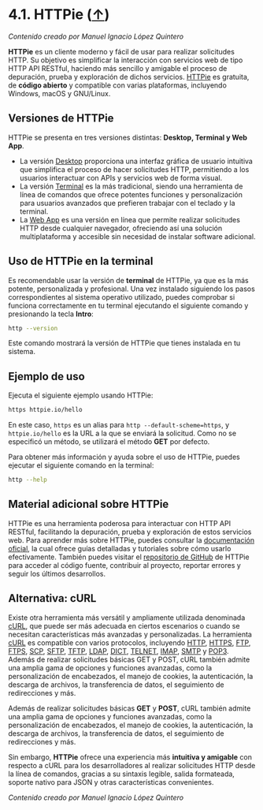 # 4.1. HTTPie ([↑](README.md))

_Contenido creado por Manuel Ignacio López Quintero_

**HTTPie** es un cliente moderno y fácil de usar para realizar solicitudes HTTP. Su objetivo es simplificar la interacción con servicios web de tipo HTTP API RESTful, haciendo más sencillo y amigable el proceso de depuración, prueba y exploración de dichos servicios. [HTTPie](https://httpie.io) es gratuita, de **código abierto** y compatible con varias plataformas, incluyendo Windows, macOS y GNU/Linux.

## Versiones de HTTPie

HTTPie se presenta en tres versiones distintas: **Desktop, Terminal y Web App**.

- La versión [Desktop](https://httpie.io/desktop) proporciona una interfaz gráfica de usuario intuitiva que simplifica el proceso de hacer solicitudes HTTP, permitiendo a los usuarios interactuar con APIs y servicios web de forma visual.
- La versión [Terminal](https://httpie.io/cli) es la más tradicional, siendo una herramienta de línea de comandos que ofrece potentes funciones y personalización para usuarios avanzados que prefieren trabajar con el teclado y la terminal.
- La [Web App](https://httpie.io/app) es una versión en línea que permite realizar solicitudes HTTP desde cualquier navegador, ofreciendo así una solución multiplataforma y accesible sin necesidad de instalar software adicional.

## Uso de HTTPie en la terminal

Es recomendable usar la versión de **terminal** de HTTPie, ya que es la más potente, personalizada y profesional. Una vez instalado siguiendo los pasos correspondientes al sistema operativo utilizado, puedes comprobar si funciona correctamente en tu terminal ejecutando el siguiente comando y presionando la tecla **Intro**:

```sh
http --version
```

Este comando mostrará la versión de HTTPie que tienes instalada en tu sistema.

## Ejemplo de uso

Ejecuta el siguiente ejemplo usando HTTPie:

```sh
https httpie.io/hello
```

En este caso, `https` es un alias para `http --default-scheme=https`, y `httpie.io/hello` es la URL a la que se enviará la solicitud. Como no se especificó un método, se utilizará el método **GET** por defecto.

Para obtener más información y ayuda sobre el uso de HTTPie, puedes ejecutar el siguiente comando en la terminal:

```sh
http --help
```

## Material adicional sobre HTTPie

HTTPie es una herramienta poderosa para interactuar con HTTP API RESTful, facilitando la depuración, prueba y exploración de estos servicios web. Para aprender más sobre HTTPie, puedes consultar la [documentación oficial](https://httpie.io/docs/), la cual ofrece guías detalladas y tutoriales sobre cómo usarlo efectivamente. También puedes visitar el [repositorio de GitHub](https://github.com/httpie/httpie) de HTTPie para acceder al código fuente, contribuir al proyecto, reportar errores y seguir los últimos desarrollos.

## Alternativa: cURL

Existe otra herramienta más versátil y ampliamente utilizada denominada [cURL](https://en.wikipedia.org/wiki/CURL), que puede ser más adecuada en ciertos escenarios o cuando se necesitan características más avanzadas y personalizadas. La herramienta [cURL](https://curl.se) es compatible con varios protocolos, incluyendo [HTTP](https://en.wikipedia.org/wiki/HTTP), [HTTPS](https://en.wikipedia.org/wiki/HTTPS), [FTP](https://en.wikipedia.org/wiki/File_Transfer_Protocol), [FTPS](https://en.wikipedia.org/wiki/FTPS), [SCP](https://en.wikipedia.org/wiki/Secure_copy_protocol), [SFTP](https://en.wikipedia.org/wiki/SSH_File_Transfer_Protocol), [TFTP](https://en.wikipedia.org/wiki/Trivial_File_Transfer_Protocol), [LDAP](https://en.wikipedia.org/wiki/Lightweight_Directory_Access_Protocol), [DICT](https://en.wikipedia.org/wiki/DICT), [TELNET](https://en.wikipedia.org/wiki/Telnet), [IMAP](https://en.wikipedia.org/wiki/Internet_Message_Access_Protocol), [SMTP](https://en.wikipedia.org/wiki/Simple_Mail_Transfer_Protocol) y [POP3](https://en.wikipedia.org/wiki/Post_Office_Protocol). Además de realizar solicitudes básicas GET y POST, cURL también admite una amplia gama de opciones y funciones avanzadas, como la personalización de encabezados, el manejo de cookies, la autenticación, la descarga de archivos, la transferencia de datos, el seguimiento de redirecciones y más.

Además de realizar solicitudes básicas **GET** y **POST**, cURL también admite una amplia gama de opciones y funciones avanzadas, como la personalización de encabezados, el manejo de cookies, la autenticación, la descarga de archivos, la transferencia de datos, el seguimiento de redirecciones y más.

Sin embargo, **HTTPie** ofrece una experiencia más **intuitiva y amigable** con respecto a cURL para los desarrolladores al realizar solicitudes HTTP desde la línea de comandos, gracias a su sintaxis legible, salida formateada, soporte nativo para JSON y otras características convenientes.

_Contenido creado por Manuel Ignacio López Quintero_
